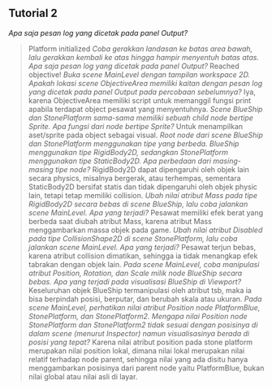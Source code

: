 ## Tutorial 2
_Apa saja pesan log yang dicetak pada panel Output?_
> Platform initialized
_Coba gerakkan landasan ke batas area bawah, lalu gerakkan kembali ke atas hingga hampir menyentuh batas atas. Apa saja pesan log yang dicetak pada panel Output?_
> Reached objective!
_Buka scene MainLevel dengan tampilan workspace 2D. Apakah lokasi scene ObjectiveArea memiliki kaitan dengan pesan log yang dicetak pada panel Output pada percobaan sebelumnya?_
> Iya, karena ObjectiveArea memiliki script untuk memanggil fungsi print apabila terdapat object pesawat yang menyentuhnya.
_Scene BlueShip dan StonePlatform sama-sama memiliki sebuah child node bertipe Sprite. Apa fungsi dari node bertipe Sprite?_
> Untuk menampilkan aset/sprite pada object sebagai visual.
_Root node dari scene BlueShip dan StonePlatform menggunakan tipe yang berbeda. BlueShip menggunakan tipe RigidBody2D, sedangkan StonePlatform menggunakan tipe StaticBody2D. Apa perbedaan dari masing-masing tipe node?_
> RigidBody2D dapat dipengaruhi oleh objek lain secara physics, misalnya bergerak, atau terhempas, sementara StaticBody2D bersifat statis dan tidak dipengaruhi oleh objek physic lain, tetapi tetap memiliki collision.
_Ubah nilai atribut Mass pada tipe RigidBody2D secara bebas di scene BlueShip, lalu coba jalankan scene MainLevel. Apa yang terjadi?_
> Pesawat memiliki efek berat yang berbeda saat diubah atribut Mass, karena atribut Mass menggambarkan massa objek pada game.
_Ubah nilai atribut Disabled pada tipe CollisionShape2D di scene StonePlatform, lalu coba jalankan scene MainLevel. Apa yang terjadi?_
> Pesawat terjun bebas, karena atribut collision dimatikan, sehingga ia tidak menangkap  efek tabrakan dengan objek lain.
_Pada scene MainLevel, coba manipulasi atribut Position, Rotation, dan Scale milik node BlueShip secara bebas. Apa yang terjadi pada visualisasi BlueShip di Viewport?_
> Keseluruhan objek BlueShip termanipulasi oleh atribut tsb, maka ia bisa berpindah posisi, berputar, dan berubah skala atau ukuran.
_Pada scene MainLevel, perhatikan nilai atribut Position node PlatformBlue, StonePlatform, dan StonePlatform2. Mengapa nilai Position node StonePlatform dan StonePlatform2 tidak sesuai dengan posisinya di dalam scene (menurut Inspector) namun visualisasinya berada di posisi yang tepat?_
> Karena nilai atribut position pada stone platform merupakan nilai position lokal, dimana nilai lokal merupakan nilai relatif terhadap node parent, sehingga nilai yang ada disitu hanya menggambarkan posisinya dari parent node yaitu PlatformBlue, bukan nilai global atau nilai asli di layar.
